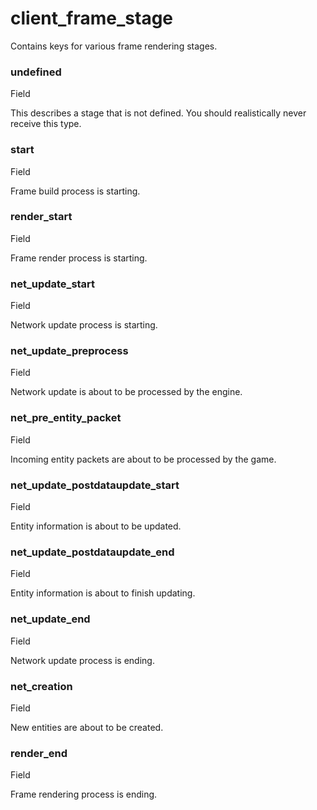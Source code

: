 # client\_frame\_stage

Contains keys for various frame rendering stages.

### undefined﻿ <a href="#undefined" id="undefined"></a>

Field

This describes a stage that is not defined. You should realistically never receive this type.

### start﻿ <a href="#start" id="start"></a>

Field

Frame build process is starting.

### render\_start﻿ <a href="#render-start" id="render-start"></a>

Field

Frame render process is starting.

### net\_update\_start﻿ <a href="#net-update-start" id="net-update-start"></a>

Field

Network update process is starting.

### net\_update\_preprocess﻿ <a href="#net-update-preprocess" id="net-update-preprocess"></a>

Field

Network update is about to be processed by the engine.

### net\_pre\_entity\_packet﻿ <a href="#net-pre-entity-packet" id="net-pre-entity-packet"></a>

Field

Incoming entity packets are about to be processed by the game.

### net\_update\_postdataupdate\_start﻿ <a href="#net-update-postdataupdate-start" id="net-update-postdataupdate-start"></a>

Field

Entity information is about to be updated.

### net\_update\_postdataupdate\_end﻿ <a href="#net-update-postdataupdate-end" id="net-update-postdataupdate-end"></a>

Field

Entity information is about to finish updating.

### net\_update\_end﻿ <a href="#net-update-end" id="net-update-end"></a>

Field

Network update process is ending.

### net\_creation﻿ <a href="#net-creation" id="net-creation"></a>

Field

New entities are about to be created.

### render\_end﻿ <a href="#render-end" id="render-end"></a>

Field

Frame rendering process is ending.
